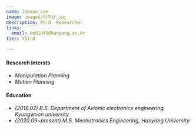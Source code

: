 ```yaml
---
name: Joosun Lee
image: images/이주선.jpg
description: Ph.D. Researcher
links:
  email: km01049@hanyang.ac.kr
tier: third

---
```

#### **Research intersts** 
- *Manipulation Planning*
- *Motion Planning*

#### **Education**
- *(2019.02) B.S. Department of Avionic electronics engineering, Kyungwoon university*
- *(2020.09~present) M.S. Mechatronics Engineering, Hanyang University*

    
     
